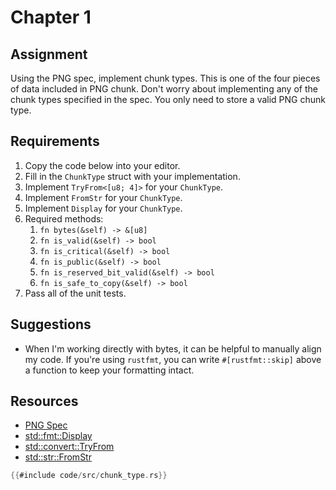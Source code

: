 # Chapter 1

## Assignment
Using the PNG spec, implement chunk types. This is one of the four pieces of data included in PNG chunk. Don't worry about implementing any of the chunk types specified in the spec. You only need to store a valid PNG chunk type.

## Requirements
1. Copy the code below into your editor.
2. Fill in the `ChunkType` struct with your implementation.
3. Implement `TryFrom<[u8; 4]>` for your `ChunkType`.
4. Implement `FromStr` for your `ChunkType`.
5. Implement `Display` for your `ChunkType`.
6. Required methods:
   1. `fn bytes(&self) -> &[u8]`
   2. `fn is_valid(&self) -> bool`
   3. `fn is_critical(&self) -> bool`
   4. `fn is_public(&self) -> bool`
   5. `fn is_reserved_bit_valid(&self) -> bool`
   6. `fn is_safe_to_copy(&self) -> bool` 
7. Pass all of the unit tests.

## Suggestions
* When I'm working directly with bytes, it can be helpful to manually align my code. If you're using `rustfmt`, you can write `#[rustfmt::skip]` above a function to keep your formatting intact.

## Resources
* [PNG Spec](http://www.libpng.org/pub/png/spec/1.2/PNG-Structure.html)
* [std::fmt::Display](https://doc.rust-lang.org/std/fmt/trait.Display.html)
* [std::convert::TryFrom](https://doc.rust-lang.org/std/convert/trait.TryFrom.html)
* [std::str::FromStr](https://doc.rust-lang.org/std/str/trait.FromStr.html)


```rust
{{#include code/src/chunk_type.rs}}
```

